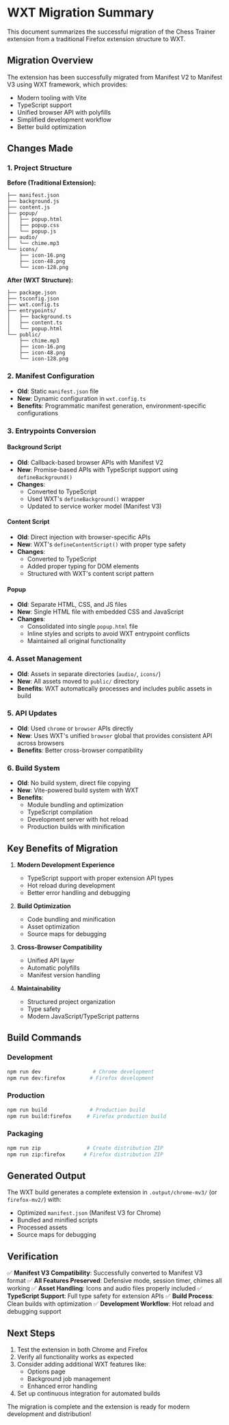 # WXT Migration Summary

This document summarizes the successful migration of the Chess Trainer extension from a traditional Firefox extension structure to WXT.

## Migration Overview

The extension has been successfully migrated from Manifest V2 to Manifest V3 using WXT framework, which provides:
- Modern tooling with Vite
- TypeScript support
- Unified browser API with polyfills
- Simplified development workflow
- Better build optimization

## Changes Made

### 1. Project Structure
**Before (Traditional Extension):**
```
├── manifest.json
├── background.js
├── content.js
├── popup/
│   ├── popup.html
│   ├── popup.css
│   └── popup.js
├── audio/
│   └── chime.mp3
└── icons/
    ├── icon-16.png
    ├── icon-48.png
    └── icon-128.png
```

**After (WXT Structure):**
```
├── package.json
├── tsconfig.json
├── wxt.config.ts
├── entrypoints/
│   ├── background.ts
│   ├── content.ts
│   └── popup.html
└── public/
    ├── chime.mp3
    ├── icon-16.png
    ├── icon-48.png
    └── icon-128.png
```

### 2. Manifest Configuration
- **Old**: Static `manifest.json` file
- **New**: Dynamic configuration in `wxt.config.ts`
- **Benefits**: Programmatic manifest generation, environment-specific configurations

### 3. Entrypoints Conversion

#### Background Script
- **Old**: Callback-based browser APIs with Manifest V2
- **New**: Promise-based APIs with TypeScript support using `defineBackground()`
- **Changes**: 
  - Converted to TypeScript
  - Used WXT's `defineBackground()` wrapper
  - Updated to service worker model (Manifest V3)

#### Content Script
- **Old**: Direct injection with browser-specific APIs
- **New**: WXT's `defineContentScript()` with proper type safety
- **Changes**:
  - Converted to TypeScript
  - Added proper typing for DOM elements
  - Structured with WXT's content script pattern

#### Popup
- **Old**: Separate HTML, CSS, and JS files
- **New**: Single HTML file with embedded CSS and JavaScript
- **Changes**:
  - Consolidated into single `popup.html` file
  - Inline styles and scripts to avoid WXT entrypoint conflicts
  - Maintained all original functionality

### 4. Asset Management
- **Old**: Assets in separate directories (`audio/`, `icons/`)
- **New**: All assets moved to `public/` directory
- **Benefits**: WXT automatically processes and includes public assets in build

### 5. API Updates
- **Old**: Used `chrome` or `browser` APIs directly
- **New**: Uses WXT's unified `browser` global that provides consistent API across browsers
- **Benefits**: Better cross-browser compatibility

### 6. Build System
- **Old**: No build system, direct file copying
- **New**: Vite-powered build system with WXT
- **Benefits**: 
  - Module bundling and optimization
  - TypeScript compilation
  - Development server with hot reload
  - Production builds with minification

## Key Benefits of Migration

1. **Modern Development Experience**
   - TypeScript support with proper extension API types
   - Hot reload during development
   - Better error handling and debugging

2. **Build Optimization**
   - Code bundling and minification
   - Asset optimization
   - Source maps for debugging

3. **Cross-Browser Compatibility**
   - Unified API layer
   - Automatic polyfills
   - Manifest version handling

4. **Maintainability**
   - Structured project organization
   - Type safety
   - Modern JavaScript/TypeScript patterns

## Build Commands

### Development
```bash
npm run dev                 # Chrome development
npm run dev:firefox        # Firefox development
```

### Production
```bash
npm run build              # Production build
npm run build:firefox     # Firefox production build
```

### Packaging
```bash
npm run zip               # Create distribution ZIP
npm run zip:firefox      # Firefox distribution ZIP
```

## Generated Output

The WXT build generates a complete extension in `.output/chrome-mv3/` (or `firefox-mv2/`) with:
- Optimized `manifest.json` (Manifest V3 for Chrome)
- Bundled and minified scripts
- Processed assets
- Source maps for debugging

## Verification

✅ **Manifest V3 Compatibility**: Successfully converted to Manifest V3 format
✅ **All Features Preserved**: Defensive mode, session timer, chimes all working
✅ **Asset Handling**: Icons and audio files properly included
✅ **TypeScript Support**: Full type safety for extension APIs
✅ **Build Process**: Clean builds with optimization
✅ **Development Workflow**: Hot reload and debugging support

## Next Steps

1. Test the extension in both Chrome and Firefox
2. Verify all functionality works as expected
3. Consider adding additional WXT features like:
   - Options page
   - Background job management
   - Enhanced error handling
4. Set up continuous integration for automated builds

The migration is complete and the extension is ready for modern development and distribution!